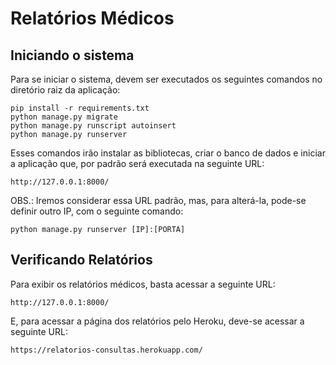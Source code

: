 # Relatórios Médicos

## Iniciando o sistema

Para se iniciar o sistema, devem ser executados os seguintes comandos no diretório raiz da aplicação:

```
pip install -r requirements.txt
python manage.py migrate
python manage.py runscript autoinsert
python manage.py runserver
```

Esses comandos irão instalar as bibliotecas, criar o banco de dados e iniciar a aplicação que, por padrão será executada na seguinte URL:

```
http://127.0.0.1:8000/
```

OBS.: Iremos considerar essa URL padrão, mas, para alterá-la, pode-se definir outro IP, com o seguinte comando:

```
python manage.py runserver [IP]:[PORTA]
```

## Verificando Relatórios

Para exibir os relatórios médicos, basta acessar a seguinte URL:

```
http://127.0.0.1:8000/
```

E, para acessar a página dos relatórios pelo Heroku, deve-se acessar a seguinte URL:

```
https://relatorios-consultas.herokuapp.com/
```